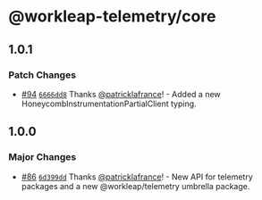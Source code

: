 # @workleap-telemetry/core

## 1.0.1

### Patch Changes

- [#94](https://github.com/workleap/wl-telemetry/pull/94) [`6666dd8`](https://github.com/workleap/wl-telemetry/commit/6666dd843eb7e9d5db3ec28b8777668e62543a1f) Thanks [@patricklafrance](https://github.com/patricklafrance)! - Added a new HoneycombInstrumentationPartialClient typing.

## 1.0.0

### Major Changes

- [#86](https://github.com/workleap/wl-telemetry/pull/86) [`6d399dd`](https://github.com/workleap/wl-telemetry/commit/6d399dd6e01448a474ec098c64b185e45d9b6b5e) Thanks [@patricklafrance](https://github.com/patricklafrance)! - New API for telemetry packages and a new @workleap/telemetry umbrella package.
